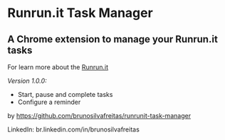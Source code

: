 # Runrun.it Task Manager
## A Chrome extension to manage your Runrun.it tasks

For learn more about the [Runrun.it](http://runrun.it/)

*Version 1.0.0:* 

* Start, pause and complete tasks
* Configure a reminder

by https://github.com/brunosilvafreitas/runrunit-task-manager

LinkedIn: br.linkedin.com/in/brunosilvafreitas